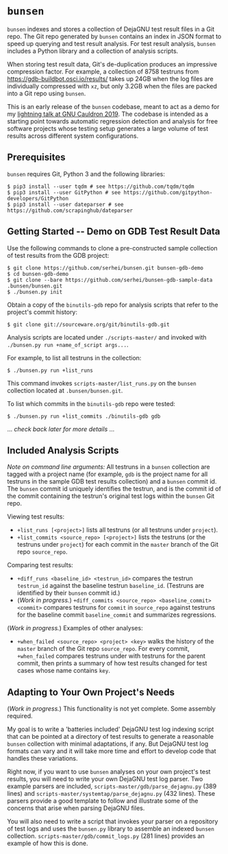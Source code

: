 # `bunsen`

`bunsen` indexes and stores a collection of DejaGNU test result files in a Git repo. The Git repo generated by `bunsen` contains an index in JSON format to speed up querying and test result analysis. For test result analysis, `bunsen` includes a Python library and a collection of analysis scripts.

When storing test result data, Git's de-duplication produces an impressive compression factor. For example, a collection of 8758 testruns from https://gdb-buildbot.osci.io/results/ takes up 24GB when the log files are individually compressed with `xz`, but only 3.2GB when the files are packed into a Git repo using `bunsen`.

This is an early release of the `bunsen` codebase, meant to act as a demo for my [lightning talk at GNU Cauldron 2019](https://gcc.gnu.org/wiki/cauldron2019#cauldron2019talks.Compact_storage_and_analysis_of_DejaGNU_test_logs). The codebase is intended as a starting point towards automatic regression detection and analysis for free software projects whose testing setup generates a large volume of test results across different system configurations.

## Prerequisites

`bunsen` requires Git, Python 3 and the following libraries:

    $ pip3 install --user tqdm # see https://github.com/tqdm/tqdm
    $ pip3 install --user GitPython # see https://github.com/gitpython-developers/GitPython
    $ pip3 install --user dateparser # see https://github.com/scrapinghub/dateparser

## Getting Started -- Demo on GDB Test Result Data

Use the following commands to clone a pre-constructed sample collection of test results from the GDB project:

    $ git clone https://github.com/serhei/bunsen.git bunsen-gdb-demo
    $ cd bunsen-gdb-demo
    $ git clone --bare https://github.com/serhei/bunsen-gdb-sample-data .bunsen/bunsen.git
    $ ./bunsen.py init

Obtain a copy of the `binutils-gdb` repo for analysis scripts that refer to the project's commit history:

    $ git clone git://sourceware.org/git/binutils-gdb.git

Analysis scripts are located under `./scripts-master/` and invoked with `./bunsen.py run +name_of_script args...`.

For example, to list all testruns in the collection:

    $ ./bunsen.py run +list_runs

This command invokes `scripts-master/list_runs.py` on the `bunsen` collection located at `.bunsen/bunsen.git`.

To list which commits in the `binutils-gdb` repo were tested:

    $ ./bunsen.py run +list_commits ./binutils-gdb gdb

... *check back later for more details* ...

## Included Analysis Scripts

*Note on command line arguments:* All testruns in a `bunsen` collection are tagged with a project name (for example, `gdb` is the project name for all testruns in the sample GDB test results collection) and a `bunsen` commit id. The `bunsen` commit id uniquely identifies the testrun, and is the commit id of the commit containing the testrun's original test logs within the `bunsen` Git repo.

Viewing test results:
- `+list_runs [<project>]` lists all testruns (or all testruns under `project`).
- `+list_commits <source_repo> [<project>]` lists the testruns (or the testruns under `project`) for each commit in the `master` branch of the Git repo `source_repo`.

Comparing test results:
- `+diff_runs <baseline_id> <testrun_id>` compares the testrun `testrun_id` against the baseline testrun `baseline_id`. (Testruns are identified by their `bunsen` commit id.)
- (*Work in progress.*) `+diff_commits <source_repo> <baseline_commit> <commit>` compares testruns for `commit` in `source_repo` against testruns for the baseline commit `baseline_commit` and summarizes regressions.

(*Work in progress.*) Examples of other analyses:
- `+when_failed <source_repo> <project> <key>` walks the history of the `master` branch of the Git repo `source_repo`. For every commit, `+when_failed` compares testruns under <project> with testruns for the parent commit, then prints a summary of how test results changed for test cases whose name contains `key`.

## Adapting to Your Own Project's Needs

(*Work in progress.*) This functionality is not yet complete. Some assembly required.

My goal is to write a 'batteries included' DejaGNU test log indexing script that can be pointed at a directory of test results to generate a reasonable `bunsen` collection with minimal adaptations, if any. But DejaGNU test log formats can vary and it will take more time and effort to develop code that handles these variations.

Right now, if you want to use `bunsen` analyses on your own project's test results, you will need to write your own DejaGNU test log parser. Two example parsers are included, `scripts-master/gdb/parse_dejagnu.py` (389 lines) and `scripts-master/systemtap/parse_dejagnu.py` (432 lines). These parsers provide a good template to follow and illustrate some of the concerns that arise when parsing DejaGNU files.

You will also need to write a script that invokes your parser on a repository of test logs and uses the `bunsen.py` library to assemble an indexed `bunsen` collection. `scripts-master/gdb/commit_logs.py` (281 lines) provides an example of how this is done.
